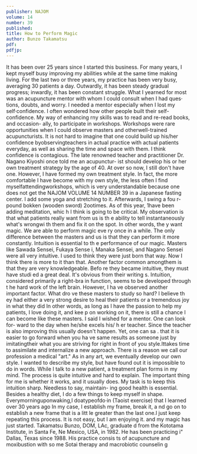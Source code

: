 ```yaml
---
publisher: NAJOM
volume: 14
number: 39
published:
title: How to Perform Magic
author: Bunzo Takamatsu
pdf:
pdfjp:
---
```


It has been over 25 years since I started this business. For many years, I kept myself busy improving my abilities while at the same time making living. For the last two or three years, my practice has been very busy, averaging 30 patients a day. Outwardly, it has been steady gradual progress; inwardly, it has been constant struggle. What I yearned for most was an acupuncture mentor with whom I could consult when I had ques· tions, doubts, and worry. I needed a mentor especially when I lost my self·confidence. I often wondered how other people built their self-confidence. My way of enhancing rny skills was to read and re-read books, and occasion- ally, to participate in workshops. Workshops were rare opportunities when I could observe masters and otherwell-trained acupuncturists. It is not hard to imagine that one could build up his/her confidence byobservingteachers in actual practice with actual patients everyday, as well as sharing the time and space with them. I think confidence is contagious. The late renowned teacher and practitioner Dr. Nagano Kiyoshi once told me an acupunctur- ist should develop his or her own treatment strategy by the age of 40. At over so now, I still don't have one. However, I have formed my own treatment style. In fact, the more comfortable I have become with my own style, the less often I find myselfattendingworkshops, which is very understandable because one does not get the NAJOM VOLUME 14 NUMBER 39 in a Japanese fasting center. I add some yoga and stretching to it. Afterwards, I swing a fou r- pound bokken (wooden sword) 2ootimes. As of this year, 1have been adding meditation, whic h I think is going to be critical. My observation is that what patients really want from us is th e ability to tell instantaneously what's wrongwi th them and fix it on the spot. In other words, the y want magic. We are able to perform magic eve ry once in a while. The only difference between the masters and us is that they can perform it more constantly. Intuition is essential to th e performance of our magic. Masters like Sawada Sensei, Fukaya Sense i, Manaka Sensei, and Nagano Sensei were all very intuitive. I used to think they were just born that way. Now I think there is more to it than that. Another factor common amongthem is that they are very knowledgeable. Befo re they became intuitive, they must have studi ed a great deal. It's obvious from their writing s. Intuition, considered primarily a right-bra in function, seems to be developed through t he hard work of the left brain. However, I ha ve observed another important factor. What dro ve these masters to study so hard? I believe th ey had either a very strong desire to heal their patients or a tremendous joy in what they did In other words, as long as I have the passion to help my patients, I love doing it, and kee p on working on it, there is still a chance I can become like these masters. I said I wished for a mentor. One can look for- ward to the day when he/she excels his/ h er teacher. Since the teacher is also improving this usually doesn't happen. Yet, one can sa . that it is easier to go forward when you ha ve same results as someone just by imitatingtheir what you are striving for right in front of you style.lttakes time to assimilate and internalize a new approach. There is a reason we call our profession a medical "art." As in any art, we eventually develop our own style. I wanted to describe my style, but have found out it is impossible to do in words. While I talk to a new patient, a treatment plan forms in my mind. The process is quite intuitive and hard to explain. The important thing for me is whether it works, and it usually does. My task is to keep this intuition sharp. Needless to say, maintain- ing good health is essential. Besides a healthy diet, I do a few things to keep myself in shape. Everymorninguponwaking,l doatypeofdo·in (Taoist exercise) that I learned over 30 years ago In my case, I establish my frame, break it, a nd go on to establish a new frame that is a litt le greater than the last one.l just keep repeating this process. It is not easy, but I am enjoying it. and my magic has just started. Takamatsu Bunzo, DOM, LAc, graduate d from the Kototama Institute, in Santa Fe, Ne Mexico, USA, in 1982. He has been practicing i" Dallas, Texas since 1988. His practice consis ts of acupuncture and moxibustion with so me Sotai therapy and macrobiotic counselin g
